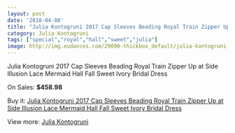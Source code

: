```yaml
---
layout: post
date: '2018-04-08'
title: "Julia Kontogruni 2017 Cap Sleeves Beading Royal Train Zipper Up at Side Illusion Lace Mermaid Hall Fall Sweet Ivory Bridal Dress"
category: Julia Kontogruni
tags: ["special","royal","hall","sweet","julia"]
image: http://img.eudances.com/29090-thickbox_default/julia-kontogruni-2017-cap-sleeves-beading-royal-train-zipper-up-at-side-illusion-lace-mermaid-hall-fall-sweet-ivory-bridal-dress.jpg
---
```

Julia Kontogruni 2017 Cap Sleeves Beading Royal Train Zipper Up at Side Illusion Lace Mermaid Hall Fall Sweet Ivory Bridal Dress

On Sales: **$458.98**
<a href="https://www.eudances.com/en/julia-kontogruni/9491-julia-kontogruni-2017-cap-sleeves-beading-royal-train-zipper-up-at-side-illusion-lace-mermaid-hall-fall-sweet-ivory-bridal-dress.html"><amp-img layout="responsive" width="600" height="600" src="//img.eudances.com/29090-thickbox_default/julia-kontogruni-2017-cap-sleeves-beading-royal-train-zipper-up-at-side-illusion-lace-mermaid-hall-fall-sweet-ivory-bridal-dress.jpg" alt="Julia Kontogruni 2017 Cap Sleeves Beading Royal Train Zipper Up at Side Illusion Lace Mermaid Hall Fall Sweet Ivory Bridal Dress 0" /></a>
<a href="https://www.eudances.com/en/julia-kontogruni/9491-julia-kontogruni-2017-cap-sleeves-beading-royal-train-zipper-up-at-side-illusion-lace-mermaid-hall-fall-sweet-ivory-bridal-dress.html"><amp-img layout="responsive" width="600" height="600" src="//img.eudances.com/29092-thickbox_default/julia-kontogruni-2017-cap-sleeves-beading-royal-train-zipper-up-at-side-illusion-lace-mermaid-hall-fall-sweet-ivory-bridal-dress.jpg" alt="Julia Kontogruni 2017 Cap Sleeves Beading Royal Train Zipper Up at Side Illusion Lace Mermaid Hall Fall Sweet Ivory Bridal Dress 1" /></a>
<a href="https://www.eudances.com/en/julia-kontogruni/9491-julia-kontogruni-2017-cap-sleeves-beading-royal-train-zipper-up-at-side-illusion-lace-mermaid-hall-fall-sweet-ivory-bridal-dress.html"><amp-img layout="responsive" width="600" height="600" src="//img.eudances.com/29091-thickbox_default/julia-kontogruni-2017-cap-sleeves-beading-royal-train-zipper-up-at-side-illusion-lace-mermaid-hall-fall-sweet-ivory-bridal-dress.jpg" alt="Julia Kontogruni 2017 Cap Sleeves Beading Royal Train Zipper Up at Side Illusion Lace Mermaid Hall Fall Sweet Ivory Bridal Dress 2" /></a>

Buy it: [Julia Kontogruni 2017 Cap Sleeves Beading Royal Train Zipper Up at Side Illusion Lace Mermaid Hall Fall Sweet Ivory Bridal Dress](https://www.eudances.com/en/julia-kontogruni/9491-julia-kontogruni-2017-cap-sleeves-beading-royal-train-zipper-up-at-side-illusion-lace-mermaid-hall-fall-sweet-ivory-bridal-dress.html "Julia Kontogruni 2017 Cap Sleeves Beading Royal Train Zipper Up at Side Illusion Lace Mermaid Hall Fall Sweet Ivory Bridal Dress")

View more: [Julia Kontogruni](https://www.eudances.com/en/130-julia-kontogruni "Julia Kontogruni")